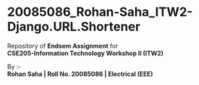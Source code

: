 # 20085086_Rohan-Saha_ITW2-Django.URL.Shortener

Repository of **Endsem Assignment** for  
**CSE205-Information Technology Workshop II (ITW2)**

By :-  
**Rohan Saha | Roll No. 20085086 | Electrical (EEE)**

